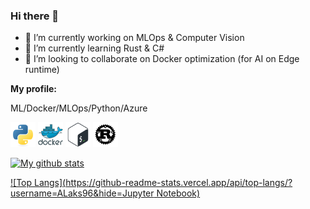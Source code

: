 ### Hi there 👋

- 🔭 I’m currently working on MLOps & Computer Vision
- 🌱 I’m currently learning Rust & C#
- 👯 I’m looking to collaborate on Docker optimization (for AI on Edge runtime)

**My profile:**

ML/Docker/MLOps/Python/Azure

<p>  <img src="https://github.com/devicons/devicon/blob/master/icons/python/python-original.svg" alt="python" width="40" height="40"/>  
<img src="https://github.com/devicons/devicon/blob/master/icons/docker/docker-original-wordmark.svg" alt="docker" width="40" height="40"/>
<img src="https://github.com/devicons/devicon/blob/master/icons/bash/bash-original.svg" alt="bash" width="40" height="40"/> <img src="https://github.com/devicons/devicon/blob/master/icons/rust/rust-plain.svg" alt="rust" width="40" height="40"/>  </p>

[![My github stats](https://github-readme-stats.vercel.app/api?username=Alaks96&show_icons=true&theme=dark)](https://github.com/Alaks96/Alaks96)

[![Top Langs](https://github-readme-stats.vercel.app/api/top-langs/?username=ALaks96&hide=Jupyter Notebook)](https://github.com/ALaks96/github-readme-stats)
